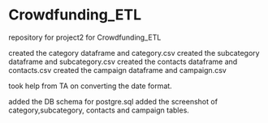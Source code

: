 # Crowdfunding_ETL
repository for project2 for Crowdfunding_ETL


created the category dataframe and category.csv
created the subcategory dataframe and subcategory.csv
created the contacts dataframe and contacts.csv
created the campaign dataframe and campaign.csv

took help from TA on converting the date format. 

added the DB schema for postgre.sql
added the screenshot of category,subcategory, contacts and campaign tables.
